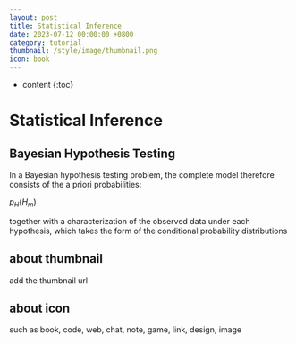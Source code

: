 ```yaml
---
layout: post
title: Statistical Inference
date: 2023-07-12 00:00:00 +0800
category: tutorial
thumbnail: /style/image/thumbnail.png
icon: book
---
```



* content
{:toc}
# Statistical Inference

## Bayesian Hypothesis Testing  

In a Bayesian hypothesis testing problem, the complete model therefore consists of the a priori probabilities:

$p_H(H_m)$

together with a characterization of the observed data under each hypothesis, which takes the form of the conditional probability distributions

## about thumbnail

add the thumbnail url

## about icon

such as book, code, web, chat, note, game, link, design, image
